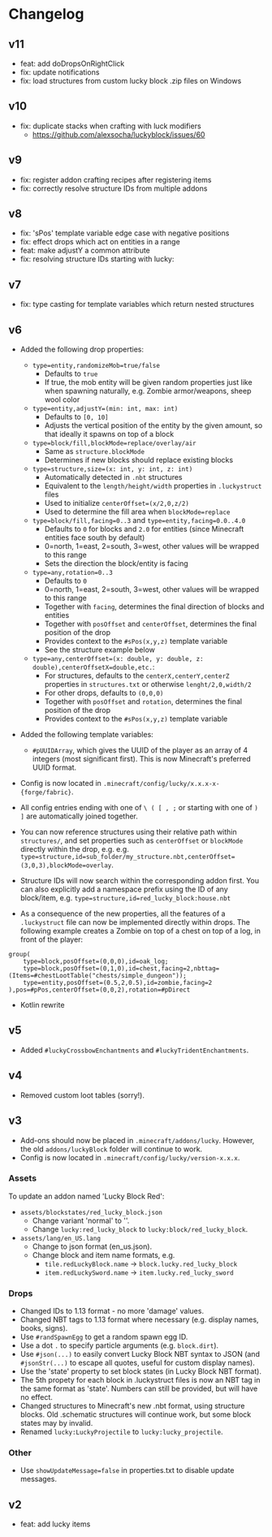 # Changelog

## v11

- feat: add doDropsOnRightClick
- fix: update notifications
- fix: load structures from custom lucky block .zip files on Windows

## v10

- fix: duplicate stacks when crafting with luck modifiers
    - https://github.com/alexsocha/luckyblock/issues/60

## v9

- fix: register addon crafting recipes after registering items
- fix: correctly resolve structure IDs from multiple addons

## v8

- fix: 'sPos' template variable edge case with negative positions
- fix: effect drops which act on entities in a range
- feat: make adjustY a common attribute
- fix: resolving structure IDs starting with lucky:

## v7

- fix: type casting for template variables which return nested structures

## v6

- Added the following drop properties:
    - `type=entity,randomizeMob=true/false`
        - Defaults to `true`
        - If true, the mob entity will be given random properties just like when spawning naturally, e.g. Zombie armor/weapons, sheep wool color
    - `type=entity,adjustY=(min: int, max: int)`
        - Defaults to `[0, 10]`
        - Adjusts the vertical position of the entity by the given amount, so that ideally it spawns on top of a block
    - `type=block/fill,blockMode=replace/overlay/air`
        - Same as `structure.blockMode`
        - Determines if new blocks should replace existing blocks
    - `type=structure,size=(x: int, y: int, z: int)`
        - Automatically detected in `.nbt` structures
        - Equivalent to the `length/height/width` properties in `.luckystruct` files
        - Used to initialize `centerOffset=(x/2,0,z/2)`
        - Used to determine the fill area when `blockMode=replace`
    - `type=block/fill,facing=0..3` and `type=entity,facing=0.0..4.0`
        - Defaults to `0` for blocks and `2.0` for entities (since Minecraft entities face south by default)
        - 0=north, 1=east, 2=south, 3=west, other values will be wrapped to this range
        - Sets the direction the block/entity is facing
    - `type=any,rotation=0..3`
        - Defaults to `0`
        - 0=north, 1=east, 2=south, 3=west, other values will be wrapped to this range
        - Together with `facing`, determines the final direction of blocks and entities
        - Together with `posOffset` and `centerOffset`, determines the final position of the drop
        - Provides context to the `#sPos(x,y,z)` template variable
        - See the structure example below
    - `type=any,centerOffset=(x: double, y: double, z: double),centerOffsetX=double,etc.`:
      - For structures, defaults to the `centerX,centerY,centerZ` properties in `structures.txt` or otherwise `lenght/2,0,width/2`
      - For other drops, defaults to `(0,0,0)`
      - Together with `posOffset` and `rotation`, determines the final position of the drop
      - Provides context to the `#sPos(x,y,z)` template variable

- Added the following template variables:
    - `#pUUIDArray`, which gives the UUID of the player as an array of 4 integers (most significant first). This is now Minecraft's preferred UUID format.
- Config is now located in `.minecraft/config/lucky/x.x.x-x-{forge/fabric}`.
- All config entries ending with one of `\ ( [ , ;` or starting with one of `) ]` are automatically joined together.
- You can now reference structures using their relative path
  within `structures/`, and set properties such as `centerOffset` or `blockMode` directly within the drop, e.g.
  e.g. `type=structure,id=sub_folder/my_structure.nbt,centerOffset=(3,0,3),blockMode=overlay`.
- Structure IDs will now search within the corresponding addon first. You can also explicitly add a namespace prefix using the ID of any block/item, e.g. `type=structure,id=red_lucky_block:house.nbt`

- As a consequence of the new properties, all the features of a `.luckystruct` file can now be implemented directly within drops. The
  following example creates a Zombie on top of a chest on top of a log, in front of the player:
```
group(
    type=block,posOffset=(0,0,0),id=oak_log;
    type=block,posOffset=(0,1,0),id=chest,facing=2,nbttag=(Items=#chestLootTable("chests/simple_dungeon"));
    type=entity,posOffset=(0.5,2,0.5),id=zombie,facing=2
),pos=#pPos,centerOffset=(0,0,2),rotation=#pDirect
```
- Kotlin rewrite

## v5

- Added `#luckyCrossbowEnchantments` and `#luckyTridentEnchantments`.

## v4

- Removed custom loot tables (sorry!).

## v3

- Add-ons should now be placed in `.minecraft/addons/lucky`. However, the old `addons/luckyBlock`
  folder will continue to work.
- Config is now located in `.minecraft/config/lucky/version-x.x.x`.

### Assets

To update an addon named 'Lucky Block Red':

- `assets/blockstates/red_lucky_block.json`
    - Change variant 'normal' to ''.
    - Change `lucky:red_lucky_block` to `lucky:block/red_lucky_block`.
- `assets/lang/en_US.lang`
    - Change to json format (en_us.json).
    - Change block and item name formats, e.g.
        - `tile.redLuckyBlock.name` -> `block.lucky.red_lucky_block`
        - `item.redLuckySword.name` -> `item.lucky.red_lucky_sword`

### Drops

- Changed IDs to 1.13 format - no more 'damage' values.
- Changed NBT tags to 1.13 format where necessary (e.g. display names, books, signs).
- Use `#randSpawnEgg` to get a random spawn egg ID.
- Use a dot `.` to specify particle arguments (e.g. `block.dirt`).
- Use `#json(...)` to easily convert Lucky Block NBT syntax to JSON (and `#jsonStr(...)` to escape
  all quotes, useful for custom display names).
- Use the 'state' property to set block states (in Lucky Block NBT format).
- The 5th propety for each block in .luckystruct files is now an NBT tag in the same format as
  'state'. Numbers can still be provided, but will have no effect.
- Changed structures to Minecraft's new .nbt format, using structure blocks. Old .schematic
  structures will continue work, but some block states may by invalid.
- Renamed `lucky:LuckyProjectile` to `lucky:lucky_projectile`.

### Other

- Use `showUpdateMessage=false` in properties.txt to disable update messages.

## v2

- feat: add lucky items
